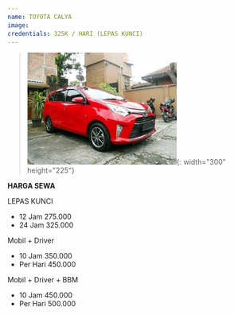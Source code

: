 ```yaml
---
name: TOYOTA CALYA
image:
credentials: 325K / HARI (LEPAS KUNCI)
---
```


> ![](/uploads/calya.jpg){: width="300" height="225"}

**HARGA SEWA**

LEPAS KUNCI

* 12 Jam 275.000
* 24 Jam 325.000

Mobil + Driver

* 10 Jam 350.000
* Per Hari 450.000

Mobil + Driver + BBM

* 10 Jam 450.000
* Per Hari 500.000